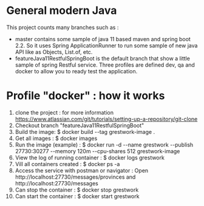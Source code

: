 # General modern Java
This project counts many branches such as :
- master contains some sample of java 11 based maven and spring boot 2.2.
So it uses Spring ApplicationRunner to run some sample of new java API like as Objects, List.of, etc.
- featureJava11RestfulSpringBoot is the default branch that show a little sample of spring Restful service.
Three profiles are defined dev, qa and docker to allow you to ready test the application.

# Profile "docker" : how it works 
1. clone the project : for more information https://www.atlassian.com/git/tutorials/setting-up-a-repository/git-clone
2. Checkout branch "featureJava11RestfulSpringBoot"
3. Build the image: 
   $ docker build --tag grestwork-image .
4. Get all images :
   $ docker images
5. Run the image (example) :
   $ docker run -d --name grestwork --publish 27730:30277 --memory 120m --cpu-shares 512 grestwork-image
6. View the log of running container :
   $ docker logs grestwork
7. Vill all containers created :
   $ docker ps -a
8. Access the service with postman or navigator :
   Open http://localhost:27730/messages/provinces and http://localhost:27730/messages
9. Can stop the container :
   $ docker stop grestwork
10. Can start the container :
   $ docker start grestwork

